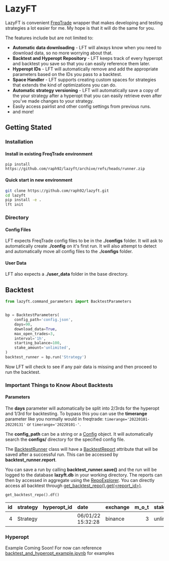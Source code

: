 # LazyFT

LazyFT is convenient [FreqTrade](https://github.com/freqtrade/freqtrade) wrapper that makes developing and testing strategies a lot easier for me. My hope is that it will do the same for you.

The features include but are not limited to:

- **Automatic data downloading** - LFT will always know when you need to download data, so no more worrying about that.
- **Backtest and Hyperopt Repository** - LFT keeps track of every hyperopt and backtest you save so that you can easily reference them later.
- **Hyperopt IDs** - LFT will automatically remove and add the appropriate parameters based on the IDs you pass to a backtest.
- **Space Handler** - LFT supports creating custom spaces for strategies that extends the kind of optimizations you can do.
- **Automatic strategy versioning** - LFT will automatically save a copy of the your strategy after a hyperopt that you can easily retrieve even after you've made changes to your strategy.
- Easily access pairlist and other config settings from previous runs.
- and more!

## Getting Stated

### Installation

#### Install in existing FreqTrade environment

`pip install https://github.com/raph92/lazyft/archive/refs/heads/runner.zip`

#### Quick start in new environment

```bash
git clone https://github.com/raph92/lazyft.git
cd lazyft
pip install -e .
lft init
```

### Directory

#### Config Files

LFT expects FreqTrade config files to be in the **./configs** folder. It will ask to automatically create **./config** on it's first run. It will also attempt to detect and automatically move all config files to the **./configs** folder.

#### User Data

LFT also expects a **./user_data** folder in the base directory.

## Backtest

```python
from lazyft.command_parameters import BacktestParameters


bp = BacktestParameters(
    config_path='config.json',
    days=90,
    download_data=True,
    max_open_trades=3,
    interval='1h',
    starting_balance=100,
    stake_amount='unlimited',
)
backtest_runner = bp.run('Strategy')
```

Now LFT will check to see if any pair data is missing and then proceed to run the backtest.

### Important Things to Know About Backtests

#### Parameters

The **days** parameter will automatically be split into 2/3rds for the hyperopt and 1/3rd for backtesting.
To bypass this you can use the **timerange** parameter like you normally would in freqtrade: `timerange='20220101-20220131'` or `timerange='20220101-'`.

The **config_path** can be a string or a [Config](https://github.com/raph92/lazyft/blob/runner/lazyft/config.py#L18) object. It will automatically search the **configs/** directory for the specified config file.

The [BacktestRunner](https://github.com/raph92/lazyft/blob/runner/lazyft/backtest/runner.py#L95) class will have a [BacktestReport](https://github.com/raph92/lazyft/blob/runner/lazyft/models/backtest.py#L75) attribute that will be saved after a successful run. This can be accessed by **backtest_runner.report**.

You can save a run by calling **backtest_runner.save()** and the run will be logged to the database **lazyft.db** in your working directory. The reports can then by accessed in aggregate using the [RepoExplorer](https://github.com/raph92/lazyft/blob/runner/lazyft/reports.py#L45). You can directly access all backtest through [get_backtest_repo().get(<report_id>)](https://github.com/raph92/lazyft/blob/runner/lazyft/reports.py#L454).

```python
get_backtest_repo().df()
```

|  id | strategy | hyperopt_id | date              | exchange | m_o_t | stake     | balance | n_pairlist | avg_profit_pct | avg_duration | wins | losses |  sortino |  drawdown | total_profit_pct | total_profit | trades | days | tag               |
| --: | :------- | ----------: | :---------------- | :------- | ----: | :-------- | ------: | ---------: | -------------: | :----------- | ---: | -----: | -------: | --------: | ---------------: | -----------: | -----: | ---: | :---------------- |
|   4 | Strategy |             | 06/01/22 15:32:28 | binance  |     3 | unlimited |     100 |         29 |        0.12113 | 11:52:00     |    2 |     13 | 0.545416 | 0.0251296 |           0.0053 |         0.53 |     16 |   29 | 20220503-20220601 |

### Hyperopt

Example Coming Soon! For now can reference [backtest_and_hyperopt_example.ipynb](https://github.com/raph92/lazyft/blob/runner/examples/backtest_and_hyperopt_example.ipynb) for examples
